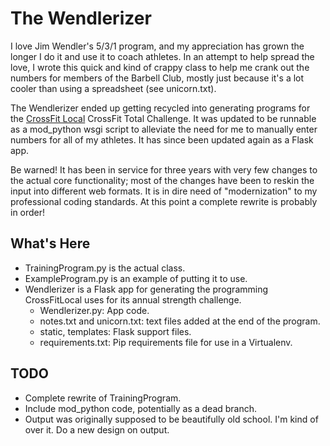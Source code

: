 # The Wendlerizer

I love Jim Wendler's 5/3/1 program, and my appreciation has grown the longer I
do it and use it to coach athletes. In an attempt to help spread the love, I
wrote this quick and kind of crappy class to help me crank out the numbers for
members of the Barbell Club, mostly just because it's a lot cooler than using a
spreadsheet (see unicorn.txt).

The Wendlerizer ended up getting recycled into generating programs for the
[CrossFit Local](http://crossfitlocal.com) CrossFit Total Challenge. It was
updated to be runnable as a mod_python wsgi script to alleviate the need
for me to manually enter numbers for all of my athletes. It has since
been updated again as a Flask app.

Be warned! It has been in service for three years with very few changes to the
actual core functionality; most of the changes have been to reskin the input
into different web formats. It is in dire need of "modernization" to my
professional coding standards. At this point a complete rewrite is probably in
order!

## What's Here
- TrainingProgram.py is the actual class.
- ExampleProgram.py is an example of putting it to use.
- Wendlerizer is a Flask app for generating the programming CrossFitLocal
  uses for its annual strength challenge.
  - Wendlerizer.py: App code.
  - notes.txt and unicorn.txt: text files added at the end of the program.
  - static, templates: Flask support files.
  - requirements.txt: Pip requirements file for use in a Virtualenv.


## TODO
- Complete rewrite of TrainingProgram.
- Include mod_python code, potentially as a dead branch.
- Output was originally supposed to be beautifully old school. I'm kind of over
  it. Do a new design on output.


